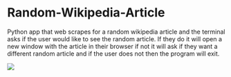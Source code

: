 # Random-Wikipedia-Article

Python app that web scrapes for a random wikipedia article and the terminal asks if the user would like to see the random article. If they do it will open a new window with the article in their browser if not it will ask if they want a different random article and if the user does not then the program will exit.

![](https://i.imgur.com/OexNTnQ.gif)
